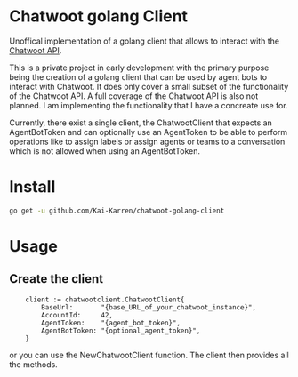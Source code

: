 # Chatwoot golang Client
Unoffical implementation of a golang client that allows to interact with the [Chatwoot API](https://www.chatwoot.com/developers/api/). 

This is a private project in early development with the primary purpose being the creation of a golang client that can be used by agent bots to interact with Chatwoot. It does only cover a small subset of the functionality of the Chatwoot API. A full coverage of the Chatwoot API is also not planned. I am implementing the functionality that I have a concreate use for.

Currently, there exist a single client, the ChatwootClient that expects an AgentBotToken and can optionally use an AgentToken
to be able to perform operations like to assign labels or assign agents or teams to a conversation which is not allowed
when using an AgentBotToken.

# Install

```bash
go get -u github.com/Kai-Karren/chatwoot-golang-client
```

# Usage

## Create the client

```
	client := chatwootclient.ChatwootClient{
		BaseUrl:       "{base_URL_of_your_chatwoot_instance}",
		AccountId:     42,
		AgentToken:    "{agent_bot_token}",
		AgentBotToken: "{optional_agent_token}",
	}
```

or you can use the NewChatwootClient function.
The client then provides all the methods.
